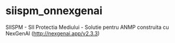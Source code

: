 # siispm_onnexgenai
SIISPM - SII Protectia Mediului - Solutie pentru ANMP construita cu NexGenAI (http://nexgenai.app/v2.3.3)
